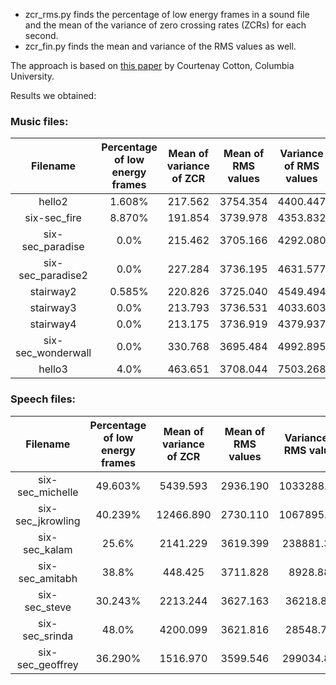 * zcr_rms.py finds the percentage of low energy frames in a sound file and the mean of the variance of zero crossing rates (ZCRs) for each second.
* zcr_fin.py finds the mean and variance of the RMS values as well.

The approach is based on [this paper](http://www.ee.columbia.edu/~dpwe/classes/e4810-2013-09/projects/cvcotton.pdf) by Courtenay Cotton, Columbia University.

Results we obtained:

### Music files:

| Filename | Percentage of low energy frames | Mean of variance of ZCR | Mean of RMS values | Variance of RMS values |
| :------: | :-----------------------------: | :---------------------: | :----------------: | :--------------------: |
| hello2   |  1.608%                         | 217.562                 | 3754.354           | 4400.447               |
| six-sec_fire | 8.870%                      | 191.854                 | 3739.978           | 4353.832               |
| six-sec_paradise | 0.0%                    | 215.462                 | 3705.166           | 4292.080               |
| six-sec_paradise2 | 0.0%                   | 227.284                 | 3736.195           | 4631.577               |
| stairway2         | 0.585%                 | 220.826                 | 3725.040           | 4549.494               |
| stairway3         | 0.0%                   | 213.793                 | 3736.531           | 4033.603               |
| stairway4         | 0.0%                   | 213.175                 | 3736.919           | 4379.937               |
| six-sec_wonderwall | 0.0%                  | 330.768                 | 3695.484           | 4992.895               |
| hello3             | 4.0%                  | 463.651                 | 3708.044           | 7503.268               |


### Speech files:

| Filename | Percentage of low energy frames | Mean of variance of ZCR | Mean of RMS values | Variance of RMS values |
| :------: | :-----------------------------: | :---------------------: | :----------------: | :--------------------: |
| six-sec_michelle | 49.603%                 | 5439.593                | 2936.190           | 1033288.506            |
| six-sec_jkrowling | 40.239%                | 12466.890               | 2730.110           | 1067895.238            |
| six-sec_kalam | 25.6%                      | 2141.229                | 3619.399           | 238881.303             |
| six-sec_amitabh | 38.8%                    | 448.425                 | 3711.828           | 8928.889               |
| six-sec_steve   | 30.243%                  | 2213.244                | 3627.163           | 36218.872              |
| six-sec_srinda  | 48.0%                    | 4200.099                | 3621.816           | 28548.794              |
| six-sec_geoffrey | 36.290%                 | 1516.970                | 3599.546           | 299034.856             |